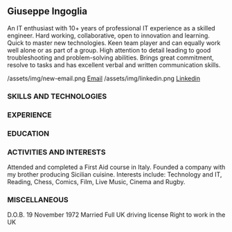 ## Giuseppe Ingoglia

An IT enthusiast with 10+ years of professional IT experience as a skilled engineer.
Hard working, collaborative, open to innovation and learning. Quick to master new technologies.
Keen team player and can equally work well alone or as part of a group.
High attention to detail leading to good troubleshooting and problem-solving abilities.
Brings great commitment, resolve to tasks and has excellent verbal and written communication skills.

/assets/img/new-email.png [Email](mailto:giuseppe.ingoglia@protonmail.com) /assets/img/linkedin.png [Linkedin](https://www.linkedin.com/in/gmingoglia) 

### SKILLS AND TECHNOLOGIES

### EXPERIENCE

### EDUCATION

### ACTIVITIES AND INTERESTS

Attended and completed a First Aid course in Italy.
Founded a company with my brother producing Sicilian cuisine.
Interests include: Technology and IT, Reading, Chess, Comics, Film, Live Music, Cinema and Rugby.

### MISCELLANEOUS

D.O.B. 19 November 1972
Married
Full UK driving license
Right to work in the UK
